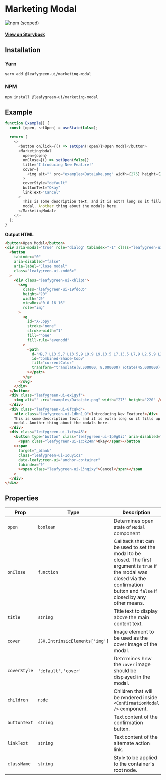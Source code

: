 # Marketing Modal

![npm (scoped)](https://img.shields.io/npm/v/@leafygreen-ui/marketing-modal.svg)

#### [View on Storybook](https://mongodb.github.io/leafygreen-ui/?path=/story/marketing-modal--default)

## Installation

### Yarn

```shell
yarn add @leafygreen-ui/marketing-modal
```

### NPM

```shell
npm install @leafygreen-ui/marketing-modal
```

## Example

```js
function Example() {
  const [open, setOpen] = useState(false);

  return (
    <>
      <button onClick={() => setOpen(!open)}>Open Modal</button>
      <MarketingModal
        open={open}
        onClose={() => setOpen(false)}
        title="Introducing New Feature!"
        cover={
          <img alt="" src="examples/DataLake.png" width={275} height={220} />
        }
        coverStyle="default"
        buttonText="Okay"
        linkText="Cancel"
      >
        This is some description text, and it is extra long so it fills up this
        modal. Another thing about the modals here.
      </MarketingModal>
    </>
  );
}
```

**Output HTML**

```html
<button>Open Modal</button>
<div aria-modal="true" role="dialog" tabindex="-1" class="leafygreen-ui-4ltwxx">
  <button
    tabindex="0"
    aria-disabled="false"
    aria-label="Close modal"
    class="leafygreen-ui-zndd6x"
  >
    <div class="leafygreen-ui-xhlipt">
      <svg
        class="leafygreen-ui-19fdo3o"
        height="20"
        width="20"
        viewBox="0 0 16 16"
        role="img"
      >
        <g
          id="X-Copy"
          stroke="none"
          stroke-width="1"
          fill="none"
          fill-rule="evenodd"
        >
          <path
            d="M9,7 L13.5,7 L13.5,9 L9,9 L9,13.5 L7,13.5 L7,9 L2.5,9 L2.5,7 L7,7 L7,2.5 L9,2.5 L9,7 Z"
            id="Combined-Shape-Copy"
            fill="currentColor"
            transform="translate(8.000000, 8.000000) rotate(45.000000) translate(-8.000000, -8.000000) "
          ></path>
        </g>
      </svg>
    </div>
  </button>
  <div class="leafygreen-ui-ex1gyf">
    <img alt="" src="examples/DataLake.png" width="275" height="220" />
  </div>
  <div class="leafygreen-ui-8fcqkd">
    <div class="leafygreen-ui-1dhn1u9">Introducing New Feature!</div>
    This is some description text, and it is extra long so it fills up this
    modal. Another thing about the modals here.
  </div>
  <div class="leafygreen-ui-1xfya45">
    <button type="button" class="leafygreen-ui-1p9g0i2" aria-disabled="false">
      <span class="leafygreen-ui-1cpk24m">Okay</span></button
    ><span
      target="_blank"
      class="leafygreen-ui-1ouyicz"
      data-leafygreen-ui="anchor-container"
      tabindex="0"
      ><span class="leafygreen-ui-13nqixy">Cancel</span></span
    >
  </div>
</div>
```

## Properties

| Prop         | Type                           | Description                                                                                                                                                                         | Default     |
| ------------ | ------------------------------ | ----------------------------------------------------------------------------------------------------------------------------------------------------------------------------------- | ----------- |
| `open`       | `boolean`                      | Determines open state of `Modal` component                                                                                                                                          | `false`     |
| `onClose`    | `function`                     | Callback that can be used to set the modal to be closed. The first argument is `true` if the modal was closed via the confirmation button and `false` if closed by any other means. | `() => {}`  |
| `title`      | `string`                       | Title text to display above the main content text.                                                                                                                                  |             |
| `cover`      | `JSX.IntrinsicElements['img']` | Image element to be used as the cover image of the modal.                                                                                                                           |             |
| `coverStyle` | `'default'`, `'cover'`         | Determines how the `cover` image should be displayed in the modal.                                                                                                                  | `'default'` |
| `children`   | `node`                         | Children that will be rendered inside `<ConfirmationModal />` component.                                                                                                            |             |
| `buttonText` | `string`                       | Text content of the confirmation button.                                                                                                                                            |             |
| `linkText`   | `string`                       | Text content of the alternate action link.                                                                                                                                          |             |
| `className`  | `string`                       | Style to be applied to the container's root node.                                                                                                                                   |             |

